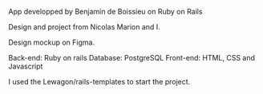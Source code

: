 App developped by Benjamin de Boissieu on Ruby on Rails

Design and project from Nicolas Marion and I. 

Design mockup on Figma. 

Back-end: Ruby on rails
Database: PostgreSQL
Front-end: HTML, CSS and Javascript

I used the Lewagon/rails-templates to start the project. 

